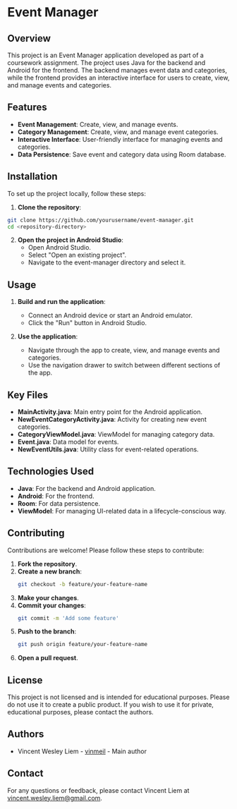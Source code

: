 # Event Manager

## Overview

This project is an Event Manager application developed as part of a coursework assignment. The project uses Java for the backend and Android for the frontend. The backend manages event data and categories, while the frontend provides an interactive interface for users to create, view, and manage events and categories.

## Features

- **Event Management**: Create, view, and manage events.
- **Category Management**: Create, view, and manage event categories.
- **Interactive Interface**: User-friendly interface for managing events and categories.
- **Data Persistence**: Save event and category data using Room database.

## Installation

To set up the project locally, follow these steps:

1. **Clone the repository**:

```sh
git clone https://github.com/yourusername/event-manager.git
cd <repository-directory>
```

2. **Open the project in Android Studio**:
   - Open Android Studio.
   - Select "Open an existing project".
   - Navigate to the event-manager directory and select it.

## Usage

1. **Build and run the application**:

   - Connect an Android device or start an Android emulator.
   - Click the "Run" button in Android Studio.

2. **Use the application**:
   - Navigate through the app to create, view, and manage events and categories.
   - Use the navigation drawer to switch between different sections of the app.

## Key Files

- **MainActivity.java**: Main entry point for the Android application.
- **NewEventCategoryActivity.java**: Activity for creating new event categories.
- **CategoryViewModel.java**: ViewModel for managing category data.
- **Event.java**: Data model for events.
- **NewEventUtils.java**: Utility class for event-related operations.

## Technologies Used

- **Java**: For the backend and Android application.
- **Android**: For the frontend.
- **Room**: For data persistence.
- **ViewModel**: For managing UI-related data in a lifecycle-conscious way.

## Contributing

Contributions are welcome! Please follow these steps to contribute:

1. **Fork the repository**.
2. **Create a new branch**:
   ```sh
   git checkout -b feature/your-feature-name
   ```
3. **Make your changes**.
4. **Commit your changes**:
   ```sh
   git commit -m 'Add some feature'
   ```
5. **Push to the branch**:
   ```sh
   git push origin feature/your-feature-name
   ```
6. **Open a pull request**.

## License

This project is not licensed and is intended for educational purposes. Please do not use it to create a public product. If you wish to use it for private, educational purposes, please contact the authors.

## Authors

- Vincent Wesley Liem - [vinmeil](https://github.com/vinmeil) - Main author

## Contact

For any questions or feedback, please contact Vincent Liem at vincent.wesley.liem@gmail.com.
